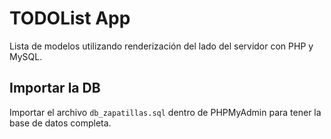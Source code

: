 # TODOList App
Lista de modelos utilizando renderización del lado del servidor con PHP y MySQL.

## Importar la DB
Importar el archivo `db_zapatillas.sql` dentro de PHPMyAdmin para tener la base de datos completa.